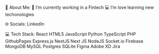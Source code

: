 💫 About Me:
🔭 I’m currently working in a Fintech
💻 I’m love learning new techonologies

🌐 Socials:
LinkedIn

💻 Tech Stack:
React HTML5 JavaScript Python TypeScript PHP GithubPages Express.js NestJS Next JS NodeJS Socket.io Firebase MongoDB MySQL Postgres SQLite Figma Adobe XD Jira



